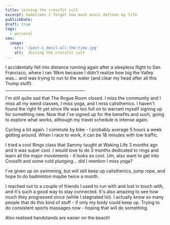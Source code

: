 ```yaml
---
title: joining the crossfit cult
excerpt: Sometimes I forget how much music defines my life
publishDate: 
draft: true
tags:
  - personal
seo:
  image:
    src: '/post-1_devil-all-the-time.jpg'
    alt:  Joining the crossfit cult
---
```

I accidentally fell into distance running again after a sleepless flight to San Francisco, where I ran 18km because I didn't realize how big the Valley was... and was trying to run to the water (and clear my head after all this Trump stuff).

<hr align = "left" width="50%">

I'm still quite sad that The Rogue Room closed. I miss the community and I miss all my weird classes, I miss yoga, and I miss calisthenics. I haven't found the right fit yet since life was too full on to warrant myself signing up for something new. Now that I've signed up for the benefits and such, going to explore what works, although my travel schedule is intense again.

Cycling a lot again. I commute by bike - I probably average 5 hours a week getting around. When I race to work, it can be 18 minutes with low traffic. 

I tried a cool Rings class that Sammy taught at Waking Life 3 months ago and it was super cool. I would love to do 3 months dedicated to rings and learn all the major movements - it looks so cool.
Um, also want to get into Crossfit and some cold plunging... did I mention I miss yoga? 

I've given up on swimming, but will still keep up calisthenics, jump rope, and hope to do badminton maybe twice a month. 

I reached out to a couple of friends I used to run with and lost in touch with, and it's such a good way to stay connected. It's also amazing to see how much they progressed since (while I stagnated lol). I actually know so many people that do this kind of stuff - if only my body could keep up. Trying to do consistent sports massages now - hoping that will do something. 

Also realised handstands are easier on the beach!